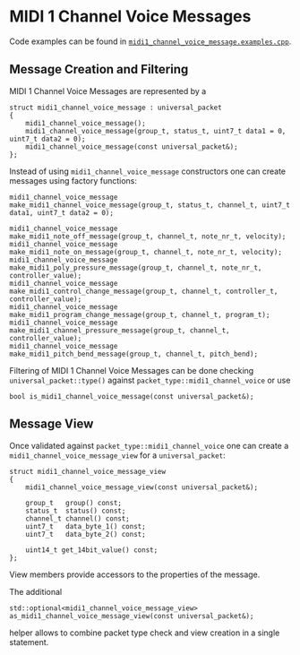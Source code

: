 # MIDI 1 Channel Voice Messages

Code examples can be found in [`midi1_channel_voice_message.examples.cpp`](midi1_channel_voice_message.examples.cpp).

## Message Creation and Filtering

MIDI 1 Channel Voice Messages are represented by a

    struct midi1_channel_voice_message : universal_packet
    {
        midi1_channel_voice_message();
        midi1_channel_voice_message(group_t, status_t, uint7_t data1 = 0, uint7_t data2 = 0);
        midi1_channel_voice_message(const universal_packet&);
    };

Instead of using `midi1_channel_voice_message` constructors one can create messages using factory functions:

    midi1_channel_voice_message
    make_midi1_channel_voice_message(group_t, status_t, channel_t, uint7_t data1, uint7_t data2 = 0);

    midi1_channel_voice_message
    make_midi1_note_off_message(group_t, channel_t, note_nr_t, velocity);
    midi1_channel_voice_message
    make_midi1_note_on_message(group_t, channel_t, note_nr_t, velocity);
    midi1_channel_voice_message
    make_midi1_poly_pressure_message(group_t, channel_t, note_nr_t, controller_value);
    midi1_channel_voice_message
    make_midi1_control_change_message(group_t, channel_t, controller_t, controller_value);
    midi1_channel_voice_message
    make_midi1_program_change_message(group_t, channel_t, program_t);
    midi1_channel_voice_message
    make_midi1_channel_pressure_message(group_t, channel_t, controller_value);
    midi1_channel_voice_message
    make_midi1_pitch_bend_message(group_t, channel_t, pitch_bend);

Filtering of MIDI 1 Channel Voice Messages can be done checking `universal_packet::type()` against
`packet_type::midi1_channel_voice` or use

    bool is_midi1_channel_voice_message(const universal_packet&);

## Message View

Once validated against `packet_type::midi1_channel_voice` one can create a `midi1_channel_voice_message_view`
for a `universal_packet`:

    struct midi1_channel_voice_message_view
    {
        midi1_channel_voice_message_view(const universal_packet&);

        group_t   group() const;
        status_t  status() const;
        channel_t channel() const;
        uint7_t   data_byte_1() const;
        uint7_t   data_byte_2() const;

        uint14_t get_14bit_value() const;
    };

View members provide accessors to the properties of the message.

The additional

    std::optional<midi1_channel_voice_message_view> as_midi1_channel_voice_message_view(const universal_packet&);

helper allows to combine packet type check and view creation in a single statement.